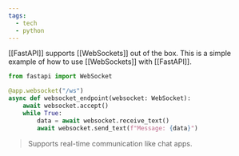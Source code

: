 ```yaml
---
tags:
  - tech
  - python
---
```

[[FastAPI]] supports [[WebSockets]] out of the box. 
This is a simple example of how to use [[WebSockets]] with [[FastAPI]].

```python
from fastapi import WebSocket

@app.websocket("/ws")
async def websocket_endpoint(websocket: WebSocket):
    await websocket.accept()
    while True:
        data = await websocket.receive_text()
        await websocket.send_text(f"Message: {data}")
```
> Supports real-time communication like chat apps.
